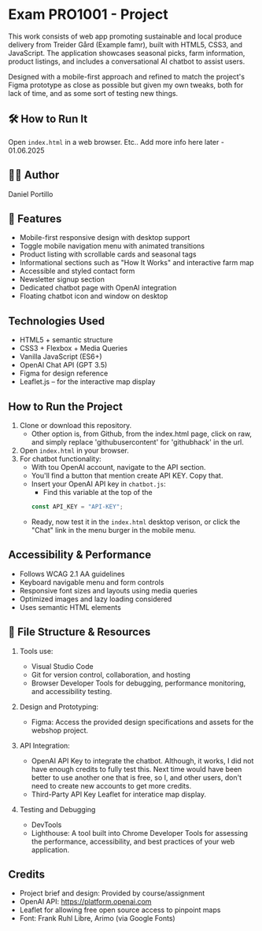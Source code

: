 # Exam PRO1001 - Project 
This work consists of web app promoting sustainable and local produce delivery from Treider Gård (Example famr), built with HTML5, CSS3, and JavaScript. The application showcases seasonal picks, farm information, product listings, and includes a conversational AI chatbot to assist users.

Designed with a mobile-first approach and refined to match the project's Figma prototype as close as possible but given my own tweaks, both for lack of time, and as some sort of testing new things.

## 🛠️ How to Run It
Open `index.html` in a web browser. Etc.. Add more info here later - 01.06.2025

## 🧑‍💻 Author
Daniel Portillo

## 🚀 Features
- Mobile-first responsive design with desktop support
- Toggle mobile navigation menu with animated transitions
- Product listing with scrollable cards and seasonal tags
- Informational sections such as "How It Works" and interactive farm map
- Accessible and styled contact form
- Newsletter signup section
- Dedicated chatbot page with OpenAI integration
- Floating chatbot icon and window on desktop

## Technologies Used

- HTML5 + semantic structure
- CSS3 + Flexbox + Media Queries
- Vanilla JavaScript (ES6+)
- OpenAI Chat API (GPT 3.5)
- Figma for design reference
- Leaflet.js – for the interactive map display

## How to Run the Project

1. Clone or download this repository.
    - Other option is, from Github, from the index.html page, click on raw, and simply replace 'githubusercontent' for 'githubhack' in the url.
2. Open `index.html` in your browser.
3. For chatbot functionality:
    - With tou OpenAI account, navigate to the API section.
    - You'll find a button that mention create API KEY. Copy that.
    - Insert your OpenAI API key in `chatbot.js`:
        - Find this variable at the top of the 
        ```js file
        const API_KEY = "API-KEY";
        ```
    - Ready, now test it in the  `index.html` desktop verison, or click the "Chat" link in the menu burger in the mobile menu.

## Accessibility & Performance

- Follows WCAG 2.1 AA guidelines
- Keyboard navigable menu and form controls
- Responsive font sizes and layouts using media queries
- Optimized images and lazy loading considered
- Uses semantic HTML elements

## 📁 File Structure & Resources

1. Tools use:
    - Visual Studio Code 
    - Git for version control, collaboration, and hosting
    - Browser Developer Tools for debugging, performance monitoring, and accessibility testing.

2. Design and Prototyping:
    - Figma: Access the provided design specifications and assets for the webshop project.

3. API Integration:
    - OpenAI API Key to integrate the chatbot. Although, it works, I did not have enough credits to fully test this. Next time would have been better to use another one that is free, so I, and other users, don't need to create new accounts to get more credits.
    - Third-Party API Key Leaflet for interatice map display.

3. Testing and Debugging
    - DevTools
    - Lighthouse: A tool built into Chrome Developer Tools for assessing the performance, accessibility, and best practices of your web application.

## Credits

- Project brief and design: Provided by course/assignment
- OpenAI API: https://platform.openai.com
- Leaflet for allowing free open source access to pinpoint maps
- Font: Frank Ruhl Libre, Arimo (via Google Fonts)
